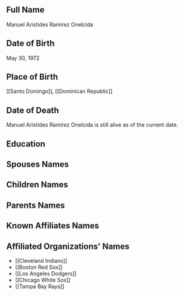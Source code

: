 ## Full Name
Manuel Aristides Ramírez Onelcida

## Date of Birth
May 30, 1972

## Place of Birth
[[Santo Domingo]], [[Dominican Republic]]

## Date of Death
Manuel Aristides Ramírez Onelcida is still alive as of the current date.

## Education

## Spouses Names

## Children Names

## Parents Names

## Known Affiliates Names

## Affiliated Organizations' Names
- [[Cleveland Indians]]
- [[Boston Red Sox]]
- [[Los Angeles Dodgers]]
- [[Chicago White Sox]]
- [[Tampa Bay Rays]]
